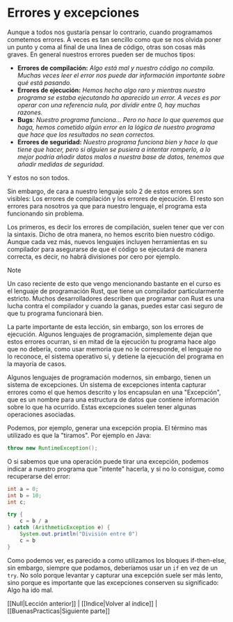 # Errores y excepciones

Aunque a todos nos gustaría pensar lo contrario, cuando programamos cometemos errores. A veces es tan sencillo como que se nos olvida poner un punto y coma al final de una linea de código, otras son cosas más graves. En general nuestros errores pueden ser de muchos tipos:

- **Errores de compilación:**
	_Algo está mal y nuestro código no compila. Muchas veces leer el error nos puede dar información importante sobre qué está pasando._
- **Errores de ejecución:**
	_Hemos hecho algo raro y mientras nuestro programa se estaba ejecutando ha aparecido un error. A veces es por operar con una referencia nula, por dividir entre 0, hay muchas razones._
- **Bugs**:
	_Nuestro programa funciona... Pero no hace lo que queremos que haga, hemos cometido algún error en la lógica de nuestro programa que hace que los resultados no sean correctos._
- **Errores de seguridad:**
	_Nuestro programa funciona bien y hace lo que tiene que hacer, pero si alguien se pusiera a intentar romperlo, a lo mejor podría añadir datos malos a nuestra base de datos, tenemos que añadir medidas de seguridad._

Y estos no son todos.

Sin embargo, de cara a nuestro lenguaje solo 2 de estos errores son visibles: Los errores de compilación y los errores de ejecución. El resto son errores para nosotros ya que para nuestro lenguaje, el programa esta funcionando sin problema.

Los primeros, es decir los errores de compilación, suelen tener que ver con la sintaxis. Dicho de otra manera, no hemos escrito bien nuestro código. Aunque cada vez más, nuevos lenguajes incluyen herramientas en su compilador para asegurarse de que el código se ejecutará de manera correcta, es decir, no habrá divisiones por cero por ejemplo.

> [!NOTE]
> Un caso reciente de esto que vengo mencionando bastante en el curso es el lenguaje de programación Rust, que tiene un compilador particularmente estricto. Muchos desarrolladores describen que programar con Rust es una lucha contra el compilador y cuando la ganas, puedes estar casi seguro de que tu programa funcionará bien.

La parte importante de esta lección, sin embargo, son los errores de ejecución. Algunos lenguajes de programación, simplemente dejan que estos errores ocurran, si en mitad de la ejecución tu programa hace algo que no debería, como usar memoria que no le corresponde, el lenguaje no lo reconoce, el sistema operativo sí, y detiene la ejecución del programa en la mayoría de casos.

Algunos lenguajes de programación modernos, sin embargo, tienen un sistema de excepciones. Un sistema de excepciones intenta capturar errores como el que hemos descrito y los encapsulan en una "Excepción", que es un nombre para una estructura de datos que contiene información sobre lo que ha ocurrido. Estas excepciones suelen tener algunas operaciones asociadas.

Podemos, por ejemplo, generar una excepción propia. El término mas utilizado es que la "tiramos". Por ejemplo en Java:

```java
throw new RuntimeException();
```

O si sabemos que una operación puede tirar una excepción, podemos indicar a nuestro programa que "intente" hacerla, y si no lo consigue, como recuperarse del error:

```java
int a = 0;
int b = 10;
int c;

try {
	c = b / a
} catch (ArithmeticException e) {
	System.out.println("División entre 0")
	c = b
}
```

Como podemos ver, es parecido a como utilizamos los bloques if-then-else, sin embargo, siempre que podamos, deberíamos usar un `if` en vez de un `try`. No solo porque levantar y capturar una excepción suele ser más lento, sino porque es importante que las excepciones conserven su significado: Algo ha ido mal.

[[Null|Lección anterior]] | [[Indice|Volver al índice]] | [[BuenasPracticas|Siguiente parte]]